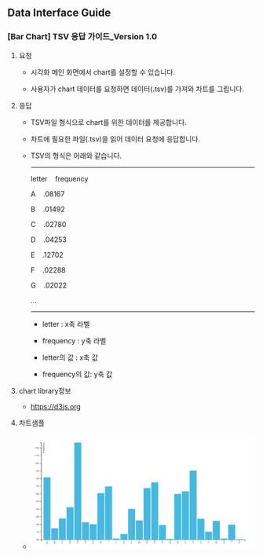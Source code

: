 ## Data Interface Guide

### [Bar Chart] TSV 응답 가이드_Version 1.0



1. 요청

   - 시각화 메인 화면에서 chart를 설정할 수 있습니다.

   - 사용자가 chart 데이터를 요청하면 데이터(.tsv)를 가져와 차트를 그립니다.

     

2. 응답

   * TSV파일 형식으로 chart를 위한 데이터를 제공합니다.

   * 차트에 필요한 파일(.tsv)을 읽어 데이터 요청에 응답합니다.   

   * TSV의 형식은 아래와 같습니다.

     ***
   
     letter&nbsp;&nbsp;&nbsp;&nbsp;frequency
     
     A&nbsp;&nbsp;&nbsp;&nbsp;.08167
     
     B&nbsp;&nbsp;&nbsp;&nbsp;.01492
     
     C&nbsp;&nbsp;&nbsp;&nbsp;.02780
     
     D&nbsp;&nbsp;&nbsp;&nbsp;.04253
     
     E&nbsp;&nbsp;&nbsp;&nbsp;.12702
     
     F&nbsp;&nbsp;&nbsp;&nbsp;.02288
     
     G&nbsp;&nbsp;&nbsp;&nbsp;.02022
     
     …
     
     ***
     
     * letter : x축 라벨
     
     * frequency : y축 라벨
     * letter의 값 : x축 값
     * frequency의 값: y축 값
     
     
   
3. chart library정보

   -  https://d3js.org

     

4. 차트샘플

   - ![1581429888357](./images/4.PNG)